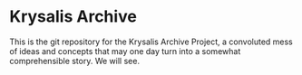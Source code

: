 
# Krysalis Archive


This is the git repository for the Krysalis Archive Project, a convoluted mess of ideas and concepts that may one day turn into a somewhat comprehensible story. We will see.